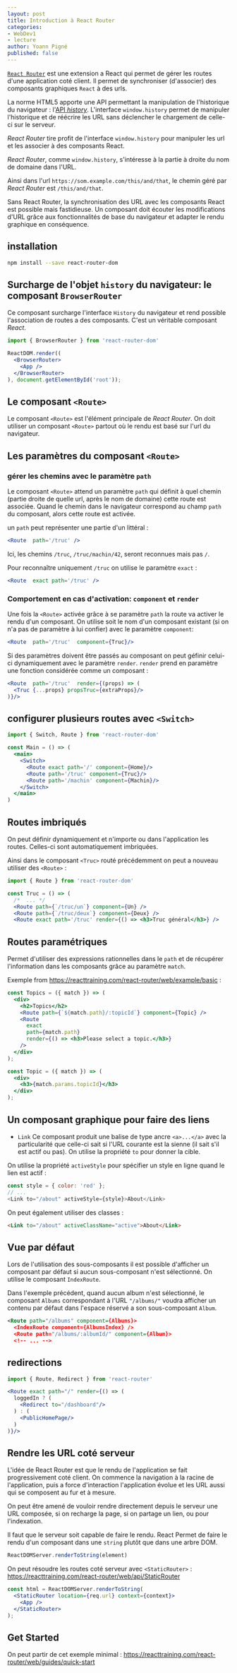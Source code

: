 ```yaml
---
layout: post
title: Introduction à React Router
categories:
- WebDev1
- lecture
author: Yoann Pigné
published: false
---
```


[`React Router`](https://github.com/ReactTraining/react-router) est une extension a React qui permet de gérer les routes d'une application coté client. Il permet de synchroniser (d'associer) des composants graphiques `React` à des urls.

La norme HTML5 apporte une API permettant la manipulation de l'historique du navigateur : l'[API *history*](https://developer.mozilla.org/en-US/docs/Web/API/History_API). L'interface  `window.history` permet de manipuler l'historique et de réécrire les URL sans déclencher le chargement de celle-ci sur le serveur. 

*React Router* tire profit de l'interface `window.history` pour manipuler les url et les associer à des composants React.

*React Router*, comme `window.history`, s'intéresse à la partie à droite du nom de domaine dans l'URL. 

Ainsi dans l'url `https://som.example.com/this/and/that`, le chemin géré par *React Router* est `/this/and/that`.


Sans React Router, la synchronisation des URL avec les composants React est possible mais fastidieuse. Un composant doit écouter les modifications d'URL grâce aux fonctionnalités de base du navigateur et adapter le rendu graphique en conséquence.

## installation


```bash
npm install --save react-router-dom
```

## Surcharge de l'objet  `history` du navigateur: le composant `BrowserRouter`

Ce composant surcharge l'interface `History` du navigateur et rend possible l'association de routes a des composants. C'est un véritable composant *React*.

```jsx
import { BrowserRouter } from 'react-router-dom'

ReactDOM.render((
  <BrowserRouter>
    <App />
  </BrowserRouter>
), document.getElementById('root'));
```

## Le composant `<Route>`

Le composant `<Route>` est l'élément principale de *React Router*. On doit utiliser un composant `<Route>` partout  où le rendu est basé sur l'url du navigateur.

## Les paramètres du composant `<Route>`

### gérer les chemins avec le paramètre `path`

Le composant `<Route>` attend un paramètre `path` qui définit à quel chemin (partie droite de quelle url, après le nom de domaine) cette route est associée. Quand le chemin dans le navigateur correspond au champ `path` du composant, alors cette route est activée.

un `path` peut représenter une partie d'un littéral : 

```jsx
<Route  path='/truc' />
```

Ici, les chemins `/truc`, `/truc/machin/42`, seront reconnues  mais pas `/`.

Pour reconnaître uniquement `/truc` on utilise le paramètre `exact` :

```jsx
<Route  exact path='/truc' />
```

### Comportement en cas d'activation: `component` et `render`

Une fois la `<Route>` activée grâce à se paramètre  `path` la route va activer le rendu d'un composant. On utilise soit le nom d'un composant existant (si on n'a pas de paramètre à lui confier) avec le paramètre `component`:

```jsx
<Route  path='/truc'  component={Truc}/>
```

Si des paramètres doivent être passés au composant on peut géfinir celui-ci dynamiquement  avec le paramètre `render`. `render` prend en paramètre une fonction considérée comme un composant :

```jsx
<Route  path='/truc'  render={(props) => (
  <Truc {...props} propsTruc={extraProps}/>
)}/>
```

## configurer plusieurs routes avec `<Switch>`

```jsx
import { Switch, Route } from 'react-router-dom'

const Main = () => (
  <main>
    <Switch>
      <Route exact path='/' component={Home}/>
      <Route path='/truc' component={Truc}/>
      <Route path='/machin' component={Machin}/>
    </Switch>
  </main>
)
```

## Routes imbriqués

On peut définir dynamiquement et n'importe ou dans l'application les routes. Celles-ci sont automatiquement imbriquées. 

Ainsi dans le composant `<Truc>` routé précédemment on peut a nouveau utiliser des `<Route>` :

```jsx
import { Route } from 'react-router-dom'

const Truc = () => (
  /*  ... */
  <Route path={`/truc/un`} component={Un} />
  <Route path={`/truc/deux`} component={Deux} />
  <Route exact path='/truc' render={() => <h3>Truc général</h3>} />
```

## Routes paramétriques

Permet d'utiliser des expressions rationnelles dans le `path` et de récupérer l'information dans les composants grâce au paramètre `match`.

Exemple from <https://reacttraining.com/react-router/web/example/basic> :

```jsx
const Topics = ({ match }) => (
  <div>
    <h2>Topics</h2>
    <Route path={`${match.path}/:topicId`} component={Topic} />
    <Route
      exact
      path={match.path}
      render={() => <h3>Please select a topic.</h3>}
    />
  </div>
);

const Topic = ({ match }) => (
  <div>
    <h3>{match.params.topicId}</h3>
  </div>
);
```

## Un composant graphique pour faire des liens

- `Link` Ce composant produit une balise de type ancre `<a>...</a>` avec la particularité que celle-ci sait si l'URL courante est la sienne (il sait s'il est actif ou pas). On utilise la propriété `to` pour donner la cible.

On utilise la propriété `activeStyle` pour spécifier un style en ligne quand le lien est actif :

```js
const style = { color: 'red' };
// ...
<Link to="/about" activeStyle={style}>About</Link>
```

On peut également utiliser des classes :

```html
<Link to="/about" activeClassName="active">About</Link>
```

## Vue par défaut

Lors de l'utilisation des sous-composants il est possible d'afficher un composant par défaut si aucun sous-composant n'est sélectionné. On utilise le composant `IndexRoute`.

Dans l'exemple précédent, quand aucun album n'est sélectionné, le composant `Albums` correspondant à l'URL `"/albums/"` voudra afficher un contenu par défaut dans l'espace réservé a son sous-composant `Album`.

```xml
<Route path="/albums" component={Albums}>
  <IndexRoute component={AlbumsIndex} />
  <Route path="/albums/:albumId/" component={Album}>
  <!-- ... -->
```

## redirections

```jsx
import { Route, Redirect } from 'react-router'

<Route exact path="/" render={() => (
  loggedIn ? (
    <Redirect to="/dashboard"/>
  ) : (
    <PublicHomePage/>
  )
)}/>
```

## Rendre les URL coté serveur

L'idée de React Router est que le rendu de l'application se fait progressivement coté client. On commence la navigation à la racine de l'application, puis a force d'interaction l'application évolue et les URL aussi qui se composent au fur et à mesure.

On peut être amené de vouloir rendre directement depuis le serveur une URL composée, si on recharge la page, si on partage un lien, ou pour l'indexation.

Il faut que le serveur soit capable de faire le rendu. React Permet de faire le rendu d'un composant dans une `string`  plutôt que dans une arbre DOM.

```js
ReactDOMServer.renderToString(element)
```

On peut résoudre les routes coté serveur avec `<StaticRouter>` : <https://reacttraining.com/react-router/web/api/StaticRouter>

```jsx
const html = ReactDOMServer.renderToString(
  <StaticRouter location={req.url} context={context}>
    <App />
  </StaticRouter>
);
```

## Get Started

On peut partir de cet exemple minimal : <https://reacttraining.com/react-router/web/guides/quick-start>
